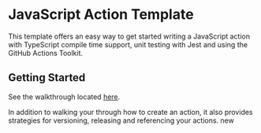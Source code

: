 # JavaScript Action Template

This template offers an easy way to get started writing a JavaScript action with TypeScript compile time support, unit testing with Jest and using the GitHub Actions Toolkit.

## Getting Started

See the walkthrough located [here](https://github.com/actions/toolkit/blob/master/docs/javascript-action.md).

In addition to walking your through how to create an action, it also provides strategies for versioning, releasing and referencing your actions. 
new
